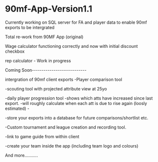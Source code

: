 # 90mf-App-Version1.1

Currently working on SQL server for FA and player data to enable 90mf exports to be intergrated 

Total re-work from 90MF App (original)

Wage calculator functioning correctly and now with initial discount checkbox

rep calculator - Work in progress


Coming Soon----------------------------

intergration of 90mf client exports
-Player comparison tool

-scouting tool with projected attribute view at 25yo

-daily player progression tool
    -shows which atts have increased since last export.
    -will roughly calculate when each att is due to rise again (loosly estimated)
    -

-store your exports into a database for future comparisons/shortlist etc. 


-Custom tournament and league creation and recording tool.

-link to game guide from within client

-create your team inside the app (including team logo and colours)

And more...........
